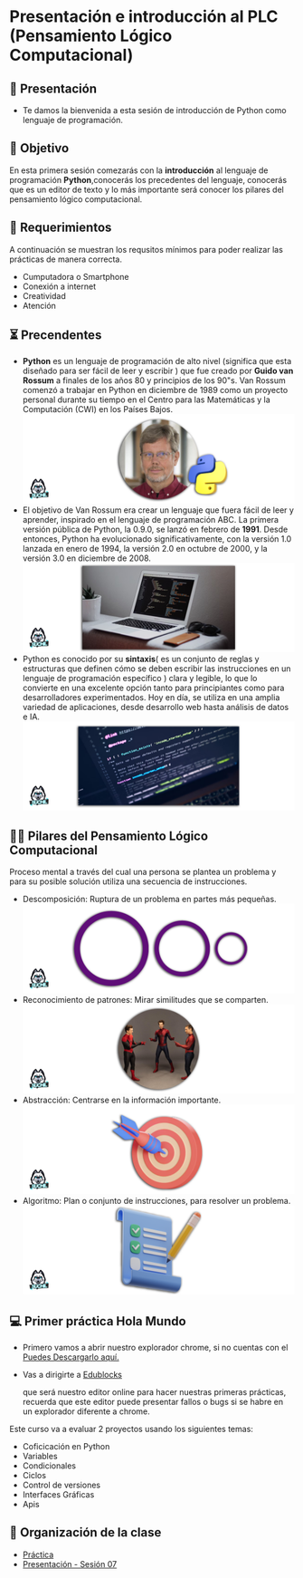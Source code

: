 # Presentación e introducción al PLC (Pensamiento Lógico Computacional)

## 👋 Presentación
- Te damos la bienvenida a esta sesión de introducción de Python como lenguaje de programación.

## 🎯 Objetivo

En esta primera sesión comezarás con la **introducción** al lenguaje de programación **Python**,conocerás los precedentes del lenguaje, conocerás que es un editor de texto y lo más importante será conocer los pilares del pensamiento lógico computacional.

## 📮 Requerimientos
A continuación se muestran los requsitos mínimos para poder realizar las prácticas de manera correcta.<br>
<ul>
    <li> Cumputadora o Smartphone </li>
    <li> Conexión a internet</li>
    <li> Creatividad </li>
    <li> Atención </li>
</ul>

## ⏳ Precendentes

* **Python** es un lenguaje de programación de alto nivel (significa que esta diseñado para ser fácil de leer y escribir ) que fue creado por **Guido van Rossum** a finales de los años 80 y principios de los 90"s. Van Rossum comenzó a trabajar en Python en diciembre de 1989 como un proyecto personal durante su tiempo en el Centro para las Matemáticas y la Computación (CWI) en los Países Bajos.
![Guido](img/guido.png)
* El objetivo de Van Rossum era crear un lenguaje que fuera fácil de leer y aprender, inspirado en el lenguaje de programación ABC. La primera versión pública de Python, la 0.9.0, se lanzó en febrero de **1991**. Desde entonces, Python ha evolucionado significativamente, con la versión 1.0 lanzada en enero de 1994, la versión 2.0 en octubre de 2000, y la versión 3.0 en diciembre de 2008.
![Objetivo](img/01.png)
* Python es conocido por su **sintaxis**( es un conjunto de reglas y estructuras que definen cómo se deben escribir las instrucciones en un lenguaje de programación específico ) clara y legible, lo que lo convierte en una excelente opción tanto para principiantes como para desarrolladores experimentados. Hoy en día, se utiliza en una amplia variedad de aplicaciones, desde desarrollo web hasta análisis de datos e IA.
![Fácil](img/02.png)


## 👩‍💻 Pilares del Pensamiento Lógico Computacional


Proceso mental a través del cual una persona se plantea un problema 
y para su posible solución utiliza una secuencia de instrucciones.

* Descomposición: Ruptura de un problema en partes más pequeñas.
![PLC](img/descomposicion.png)
* Reconocimiento de patrones: Mirar similitudes que se comparten.
![PLC](img/reconocimiento-de-patrones.png)
* Abstracción: Centrarse en la información importante.
![PLC](img/abstraccion.png)
* Algoritmo: Plan o conjunto de instrucciones, para resolver un problema.
![PLC](img/algoritmo.png)
## 💻 Primer práctica Hola Mundo

* Primero vamos a abrir nuestro explorador chrome, si no cuentas con el <a href="https://www.google.com.mx/intl/es-419/chrome/?gad_source=1&gclid=Cj0KCQjwzby1BhCQARIsAJ_0t5N9F0tV5OBlWxzP785Q2fblTO_UyMzBYiJM26qwGTDhwThDHi1Y6bUaAl8yEALw_wcB">Puedes Descargarlo aquí.</a></p>

* Vas a dirigirte a <a href="https://www.google.com.mx/intl/es-419/chrome/?gad_source=1&gclid=Cj0KCQjwzby1BhCQARIsAJ_0t5N9F0tV5OBlWxzP785Q2fblTO_UyMzBYiJM26qwGTDhwThDHi1Y6bUaAl8yEALw_wcB">Edublocks</a></p> que será nuestro editor online para hacer nuestras primeras prácticas, recuerda que este editor puede presentar fallos o bugs si se habre en un explorador diferente a chrome.

Este curso va a evaluar 2 proyectos usando los siguientes temas:

- Coficicación en Python
- Variables
- Condicionales
- Ciclos
- Control de versiones
- Interfaces Gráficas
- Apis

## 📝 Organización de la clase

- [Práctica](practica/README.md)
- [Presentación - Sesión 07](presentacion/Sesion-07.pptx)